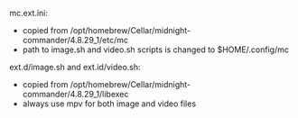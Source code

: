 mc.ext.ini:
- copied from /opt/homebrew/Cellar/midnight-commander/4.8.29_1/etc/mc
- path to image.sh and video.sh scripts is changed to $HOME/.config/mc

ext.d/image.sh and ext.id/video.sh:
- copied from /opt/homebrew/Cellar/midnight-commander/4.8.29_1/libexec
- always use mpv for both image and video files

